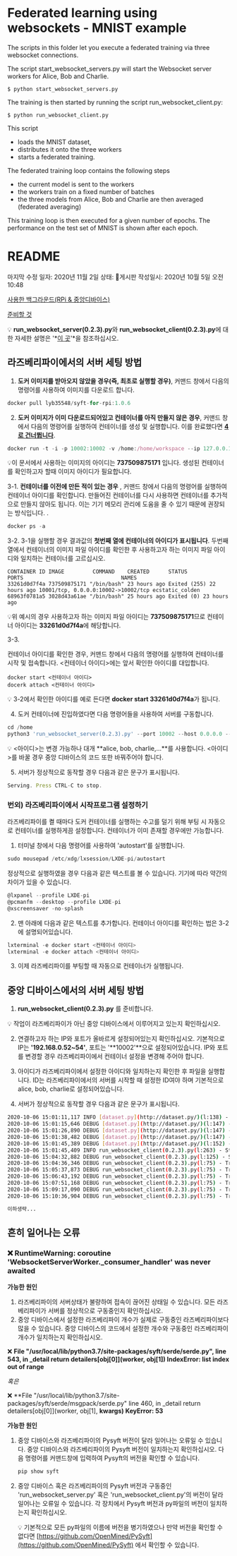 # Federated learning using websockets - MNIST example

The scripts in this folder let you execute a federated training via three websocket connections.

The script start_websocket_servers.py will start the Websocket server workers for Alice, Bob and Charlie.
```
$ python start_websocket_servers.py
```

The training is then started by running the script run_websocket_client.py:
```
$ python run_websocket_client.py
```
This script
 * loads the MNIST dataset,
 * distributes it onto the three workers
 * starts a federated training.

 The federated training loop contains the following steps
 * the current model is sent to the workers
 * the workers train on a fixed number of batches
 * the three models from Alice, Bob and Charlie are then averaged (federated averaging)

 This training loop is then executed for a given number of epochs.
 The performance on the test set of MNIST is shown after each epoch.


# README

마지막 수정 일자: 2020년 11월 2일
상태: 📝게시판
작성일시: 2020년 10월 5일 오전 10:48

[사용한 백그라운드(RPi & 중앙디바이스)](https://www.notion.so/427c63c9166a4cf5bbd43fa5e0b343ff)

[준비할 것](https://www.notion.so/3c23991ea95f456180a024c9302a6c8f)

💡 **run_websocket_server(0.2.3).py**와 **run_websocket_client(0.2.3).py**에 대한 자세한 설명은 '*[이 곳](https://www.notion.so/CODE-GUIDE-8d038e9860324753a80dc4bfd4a88bd5)'*을 참조하십시오.

## 라즈베리파이에서의 서버 세팅 방법

1. **도커 이미지를 받아오지 않았을 경우(즉, 최초로 실행할 경우)**, 커맨드 창에서 다음의 명령어를 사용하여 이미지를 다운로드 합니다.

```jsx
docker pull lyb35548/syft-for-rpi:1.0.6
```

2. **도커 이미지가 이미 다운로드되어있고 컨테이너를 아직 만들지 않은 경우**, 커맨드 창에서 다음의 명령어를 실행하여 컨테이너를 생성 및 실행합니다. 이를 완료했다면 **[4로 건너뜁니다]()**. 

```jsx
docker run -t -i -p 10002:10002 -v /home:/home/workspace --ip 127.0.0.10 737509875171
```

💡이 문서에서 사용하는 이미지의 아이디는 **737509875171** 입니다. 생성된 컨테이너를 확인하고자 할때 이미지 아이디가 필요합니다.

3-1. **컨테이너를 이전에 만든 적이 있는 경우** , 커맨드 창에서 다음의 명령어를 실행하여 컨테이너 아이디를 확인합니다. 만들어진 컨테이너를 다시 사용하면 컨테이너를 추가적으로 만들지 않아도 됩니다. 이는 기기 메모리 관리에 도움을 줄 수 있기 때문에 권장되는 방식입니다. . 

```jsx
docker ps -a
```

3-2. 3-1을 실행할 경우 결과값의 **첫번째 열에 컨테이너의 아이디가 표시됩니다**. 두번째 열에서 컨테이너의 이미지 파일 아이디를 확인한 후 사용하고자 하는 이미지 파일 아이디와 일치하는 컨테이너를 고르십시오. 

```
CONTAINER ID IMAGE         COMMAND    CREATED      STATUS                    PORTS                               NAMES
33261d0d7f4a 737509875171 "/bin/bash" 23 hours ago Exited (255) 22 hours ago 10001/tcp, 0.0.0.0:10002->10002/tcp ecstatic_colden
68963f0781a5 3028d43a61ae "/bin/bash" 25 hours ago Exited (0) 23 hours ago
```

💡위 예시의 경우 사용하고자 하는 이미지 파일 아이디는 **737509875171**므로 컨테이너 아이디는 **33261d0d7f4a**에 해당합니다. 

3-3.

컨테이너 아이디를 확인한 경우, 커맨드 창에서 다음의 명령어를 실행하여 컨테이너를 시작 및 접속합니다. <컨테이너 아이디>에는 앞서 확인한 아이디를 대입합니다. 

```
docker start <컨테이너 아이디>
docerk attach <컨테이너 아이디>
```

💡 3-2에서 확인한 아이디를 예로 든다면 **docker start 33261d0d7f4a**가 됩니다. 

4. 도커 컨테이너에 진입하였다면 다음 명령어들을 사용하여 서버를 구동합니다.

```jsx
cd /home
python3 'run_websocket_server(0.2.3).py' --port 10002 --host 0.0.0.0 --id <아이디>
```

💡 <아이디>는 변경 가능하나 대개 **alice, bob, charlie,...**를 사용합니다. <아이디>를 바꿀 경우 중앙 디바이스의 코드 또한 바꿔주어야 합니다.

5. 서버가 정상적으로 동작할 경우 다음과 같은 문구가 표시됩니다. 

```jsx
Serving. Press CTRL-C to stop.
```

### 번외) 라즈베리파이에서 시작프로그램 설정하기

라즈베리파이를 켤 때마다 도커 컨테이너를 실행하는 수고를 덜기 위해 부팅 시 자동으로 컨테이너를 실행하게끔 설정합니다. 컨테이너가 이미 존재할 경우에만 가능합니다. 

1. 터미널 창에서 다음 명령어를 사용하여 'autostart'를 실행합니다.

```jsx
sudo mousepad /etc/xdg/lxsession/LXDE-pi/autostart
```

정상적으로 실행하였을 경우 다음과 같은 텍스트를 볼 수 있습니다. 기기에 따라 약간의 차이가 있을 수 있습니다.

```jsx
@lxpanel --profile LXDE-pi
@pcmanfm --desktop --profile LXDE-pi
@xscreensaver -no-splash
```

2. 맨 아래에 다음과 같은 텍스트를 추가합니다.  컨테이너 아이디를 확인하는 법은 3-2에 설명되어있습니다. 

```jsx
lxterminal -e docker start <컨테이너 아이디>
lxterminal -e docker attach <컨테이너 아이디>
```

3. 이제 라즈베리파이를 부팅할 때 자동으로 컨테이너가 실행됩니다. 

## 중앙 디바이스에서의 서버 세팅 방법

1. **run_websocket_client(0.2.3).py** 를 준비합니다.

💡 작업이 라즈베리파이가 아닌 중앙 디바이스에서 이루어지고 있는지 확인하십시오. 

2. 연결하고자 하는 IP와 포트가 올바르게 설정되어있는지 확인하십시오. 기본적으로 IP는 **'192.168.0.52~54'**, 포트는 '**10002'**으로 설정되어있습니다. IP와 포트를 변경할 경우 라즈베리파이에서 컨테이너 설정을 변경해 주어야 합니다. 

3. 아이디가 라즈베리파이에서 설정한 아이디와 일치하는지 확인한 후 파일을 실행합니다. ID는 라즈베리파이에서의 서버를 시작할 때 설정한 ID여야 하며 기본적으로 alice, bob, charlie로 설정되어있습니다. 

4. 서버가 정상적으로 동작할 경우 다음과 같은 문구가 표시됩니다. 

```bash
2020-10-06 15:01:11,117 INFO [dataset.py](http://dataset.py/)(l:138) - Scanning and sending data to alice, bob, charlie...
2020-10-06 15:01:15,646 DEBUG [dataset.py](http://dataset.py/)(l:147) - Sending data to worker alice
2020-10-06 15:01:26,890 DEBUG [dataset.py](http://dataset.py/)(l:147) - Sending data to worker bob
2020-10-06 15:01:38,482 DEBUG [dataset.py](http://dataset.py/)(l:147) - Sending data to worker charlie
2020-10-06 15:01:45,389 DEBUG [dataset.py](http://dataset.py/)(l:152) - Done!
2020-10-06 15:01:45,409 INFO run_websocket_client(0.2.3).py(l:263) - Starting epoch 1/2
2020-10-06 15:04:32,882 DEBUG run_websocket_client(0.2.3).py(l:125) - Starting training round, batches [0, 50]
2020-10-06 15:04:36,346 DEBUG run_websocket_client(0.2.3).py(l:75) - Train Worker alice: [0/50 (0%)]	Loss: 2.310694
2020-10-06 15:05:37,873 DEBUG run_websocket_client(0.2.3).py(l:75) - Train Worker alice: [25/50 (50%)]	Loss: 2.204359
2020-10-06 15:06:43,192 DEBUG run_websocket_client(0.2.3).py(l:75) - Train Worker bob: [0/50 (0%)]	Loss: 2.298535
2020-10-06 15:07:51,168 DEBUG run_websocket_client(0.2.3).py(l:75) - Train Worker bob: [25/50 (50%)]	Loss: 2.222411
2020-10-06 15:09:17,090 DEBUG run_websocket_client(0.2.3).py(l:75) - Train Worker charlie: [0/50 (0%)]	Loss: 2.314186
2020-10-06 15:10:36,904 DEBUG run_websocket_client(0.2.3).py(l:75) - Train Worker charlie: [25/50 (50%)]	Loss: 2.209582

이하생략...
```

## 흔히 일어나는 오류

### ❌ RuntimeWarning: coroutine 'WebsocketServerWorker._consumer_handler' was never awaited

**가능한 원인**

1. 라즈베리파이의 서버상태가 불량하여 접속이 끊어진 상태일 수 있습니다. 모든 라즈베리파이가 서버를 정상적으로 구동중인지 확인하십시오.
2. 중앙 디바이스에서 설정한 라즈베리파이 개수가 실제로 구동중인 라즈베리파이보다 많을 수 있습니다. 중앙 디바이스의 코드에서 설정한 개수와 구동중인 라즈베리파이 개수가 일치하는지 확인하십시오. 

❌ **File "/usr/local/lib/python3.7/site-packages/syft/serde/serde.py", line 543, in _detail
return detailers[obj[0]](worker, obj[1])
IndexError: list index out of range** 

*혹은* 

❌ **File "/usr/local/lib/python3.7/site-packages/syft/serde/msgpack/serde.py" line 460, in _detail
return detailers[obj[0]](worker, obj[1], **kwargs)
KeyError: 53**

**가능한 원인**

1. 중앙 디바이스와 라즈베리파이의 Pysyft 버전이 달라 일어나는 오류일 수 있습니다. 중앙 디바이스와 라즈베리파이의 Pysyft 버전이 일치하는지 확인하십시오. 다음 명령어를 커맨드창에 입력하여 Pysyft의 버전을 확인할 수 있습니다.

    ```bash
    pip show syft
    ```

2. 중앙 디바이스 혹은 라즈베리파이의 Pysyft 버전과 구동중인 'run_websocket_server.py' 혹은 'run_websocket_client.py'의 버전이 달라 일어나는 오류일 수 있습니다. 각 장치에서 Pysyft 버전과 py파일의 버전이 일치하는지 확인하십시오. 

    💡 기본적으로 모든 py파일의 이름에 버전을 병기하였으나 만약 버전을 확인할 수 없다면 [https://github.com/OpenMined/PySyft](https://github.com/OpenMined/PySyft) 에서 확인할 수 있습니다.
